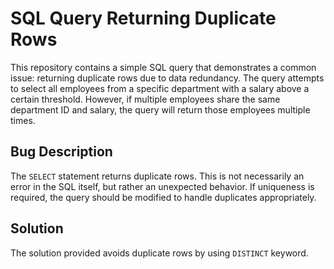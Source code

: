 # SQL Query Returning Duplicate Rows

This repository contains a simple SQL query that demonstrates a common issue: returning duplicate rows due to data redundancy.  The query attempts to select all employees from a specific department with a salary above a certain threshold. However, if multiple employees share the same department ID and salary, the query will return those employees multiple times.

## Bug Description

The `SELECT` statement returns duplicate rows.  This is not necessarily an error in the SQL itself, but rather an unexpected behavior.  If uniqueness is required, the query should be modified to handle duplicates appropriately.

## Solution

The solution provided avoids duplicate rows by using `DISTINCT` keyword.